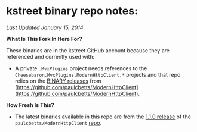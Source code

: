 # kstreet binary repo notes:
*Last Updated January 15, 2014*

**What Is This Fork In Here For?**

These binaries are in the kstreet GitHub account because they are referenced and currently used with:

- A private `.MvxPlugins` project needs references to the `Cheesebaron.MvxPlugins.ModernHttpClient.*` projects and that repo relies on the [BINARY releases](https://github.com/paulcbetts/ModernHttpClient/releases) from [https://github.com/paulcbetts/ModernHttpClient](https://github.com/paulcbetts/ModernHttpClient).

**How Fresh Is This?**

- The latest binaries available in this repo are from the [1.1.0 release](https://github.com/paulcbetts/ModernHttpClient/releases/tag/1.1.0) of the `paulcbetts/ModernHttpClient`
 [repo](https://github.com/paulcbetts/ModernHttpClient).

